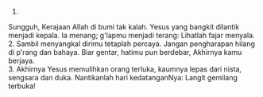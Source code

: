 1.
Sungguh, Kerajaan Allah di bumi tak kalah.
Yesus yang bangkit dilantik menjadi kepala.
Ia menang; g'lapmu menjadi terang:
Lihatlah fajar menyala.
<br>
2.
Sambil menyangkal dirimu tetaplah percaya.
Jangan pengharapan hilang di p'rang dan bahaya.
Biar gentar, hatimu pun berdebar,
Akhirnya kamu berjaya.
<br>
3.
Akhirnya Yesus memulihkan orang terluka,
kaumnya lepas dari nista, sengsara dan duka.
Nantikanlah hari kedatanganNya:
Langit gemilang terbuka!